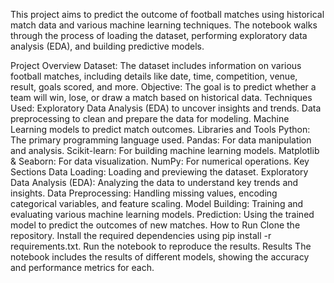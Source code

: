 This project aims to predict the outcome of football matches using historical match data and various machine learning techniques. The notebook walks through the process of loading the dataset, performing exploratory data analysis (EDA), and building predictive models.

Project Overview
Dataset: The dataset includes information on various football matches, including details like date, time, competition, venue, result, goals scored, and more.
Objective: The goal is to predict whether a team will win, lose, or draw a match based on historical data.
Techniques Used:
Exploratory Data Analysis (EDA) to uncover insights and trends.
Data preprocessing to clean and prepare the data for modeling.
Machine Learning models to predict match outcomes.
Libraries and Tools
Python: The primary programming language used.
Pandas: For data manipulation and analysis.
Scikit-learn: For building machine learning models.
Matplotlib & Seaborn: For data visualization.
NumPy: For numerical operations.
Key Sections
Data Loading: Loading and previewing the dataset.
Exploratory Data Analysis (EDA): Analyzing the data to understand key trends and insights.
Data Preprocessing: Handling missing values, encoding categorical variables, and feature scaling.
Model Building: Training and evaluating various machine learning models.
Prediction: Using the trained model to predict the outcomes of new matches.
How to Run
Clone the repository.
Install the required dependencies using pip install -r requirements.txt.
Run the notebook to reproduce the results.
Results
The notebook includes the results of different models, showing the accuracy and performance metrics for each.
